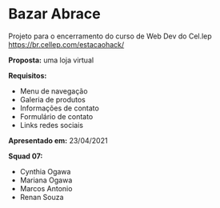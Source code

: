 # Bazar Abrace

Projeto para o encerramento do curso de Web Dev do Cel.lep 
https://br.cellep.com/estacaohack/

**Proposta:** uma loja virtual

**Requisitos:** 

- Menu de navegação
-  Galeria de produtos
-  Informações de contato
- Formulário de contato
- Links redes sociais

**Apresentado em:**  23/04/2021

**Squad 07:**

* Cynthia Ogawa
* Mariana Ogawa
* Marcos Antonio
* Renan Souza
